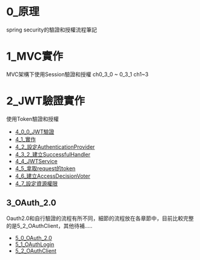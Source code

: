 # 0_原理
spring security的驗證和授權流程筆記


# 1_MVC實作
MVC架構下使用Session驗證和授權
ch0_3_0 ~ 0_3_1
ch1~3

# 2_JWT驗證實作
使用Token驗證和授權
* [4_0_0_JWT驗證](/2_JWT驗證實作/4_0_0_JWT驗證.md)
* [4_1_實作](/2_JWT驗證實作/4_1_實作.md)
* [4_2_設定AuthenticationProvider](/2_JWT驗證實作/4_2_設定AuthenticationProvider.md)
* [4_3_2_建立SuccessfulHandler](/2_JWT驗證實作/4_3_1_建立AuthenticationProcessingFilter.md)
* [4_4_JWTService](/2_JWT驗證實作/4_4_JWTService.md)
* [4_5_拿取request的token](/2_JWT驗證實作/4_5_拿取request的token.md)
* [4_6_建立AccessDecisionVoter](/2_JWT驗證實作/4_6_建立AccessDecisionVoter.md)
* [4_7_設定資源權限](/2_JWT驗證實作/4_7_設定資源權限.md)

## 3_OAuth_2.0
Oauth2.0和自行驗證的流程有所不同，細節的流程放在各章節中，目前比較完整的是5_2_OAuthClient，其他待補.....
* [5_0_OAuth_2.0](/3_OAuth_2.0/5_0_OAuth_2.0.md)
* [5_1_OAuthLogin](/3_OAuth_2.0/5_1_OAuthLogin.md)
* [5_2_OAuthClient](/3_OAuth_2.0/5_2_OAuthClient.md)